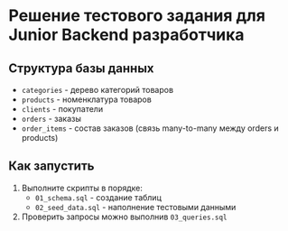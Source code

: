 # Решение тестового задания для Junior Backend разработчика

## Структура базы данных

- `categories` - дерево категорий товаров
- `products` - номенклатура товаров  
- `clients` - покупатели
- `orders` - заказы
- `order_items` - состав заказов (связь many-to-many между orders и products)

## Как запустить

1. Выполните скрипты в порядке:
   - `01_schema.sql` - создание таблиц
   - `02_seed_data.sql` - наполнение тестовыми данными
2. Проверить запросы можно выполнив `03_queries.sql`